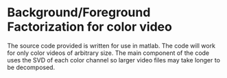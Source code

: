 <h1>
  Background/Foreground Factorization for color video
</h1>

The source code provided is written for use in matlab. The code will work for only color videos of arbitrary size. The main component of the code uses the SVD of each color channel so larger video files may take longer to be decomposed. 
